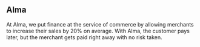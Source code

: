## Alma

At Alma, we put finance at the service of commerce by allowing merchants to increase their sales by 20% on average. With Alma, the customer pays later, but the merchant gets paid right away with no risk taken.
